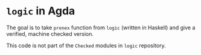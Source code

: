 `logic` in Agda
===============

The goal is to take `prenex` function from `logic` (written in Haskell) and
give a verified, machine checked version.

This code is not part of the `Checked` modules in `logic` repository.
